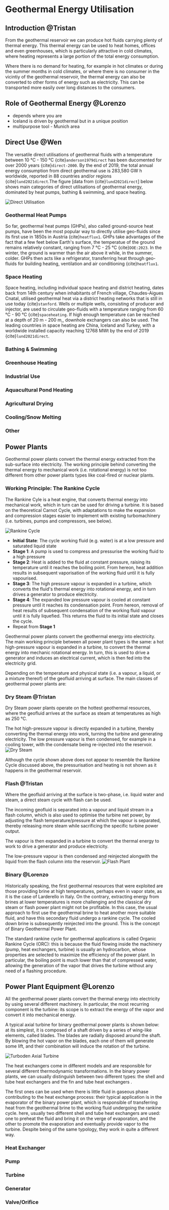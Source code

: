 # Geothermal Energy Utilisation

## Introduction @Tristan
From the geothermal reservoir we can produce hot fluids carrying plenty of thermal energy. This thermal energy can be
used to heat homes, offices and even greenhouses, which is particularly attractive in cold climates, where heating 
represents a large portion of the total energy consumption.

Where there is no demand for heating, for example in hot climates or during the summer months in cold climates, or
where there is no consumer in the vicintiy of the geothermal reservoir, the thermal energy can also be converted to
other forms of energy such as electricity. This can be transported more easily over long distances to the consumers.

## Role of Geothermal Energy @Lorenzo

* depends where you are
* Iceland is driven by geothermal but in a unique position
* multipurpose tool - Munich area 

## Direct Use @Wen
The versatile direct utilisations of geothermal fluids with a temperature between 10 &deg;C - 150 &deg;C {cite}`anderson1979direct` has been ducomented for over 2000 years {cite}`direct-2000`. By the end of 2019, the total annual energy consumption from direct geothermal use is 283,580 GW h worldwide, reported in 88 countries and/or regions {cite}`lund2021direct`.The figure [data from {cite}`lund2021direct`] below shows main categories of direct utilisations of geothermal energy, dominated by heat pumps, bathing & swimming, and space heating. 

![Direct Utilisation](../GeothermalEnergy/Utilisation_pictures/Direct_utilisation.png)

### Geothermal Heat Pumps

So far, geothermal heat pumps (GHPs), also called ground-source heat pumps, have been the most popular way to directly utilise geo-fluids since its first use in 1850s in Austria {cite}`heatflux1`.  GHPs take advantages of the fact that a few feet below Earth's surface, the temperatue of the ground remains relatively constant, ranging from 7 &deg;C - 25 &deg;C {cite}`DOE:2023`. In the winter, the ground is warmer than the air above it while, in the summer, colder. GHPs then acts like a refrigerator, transferring heat through geo-fluids for building heating, ventilation and air conditioning {cite}`heatflux1`.

### Space Heating
Space heating, including individual space heating and district heating, dates back from 14th century when inhabitants of French village, Chaudes-Aigues Cnatal, utilised geothermal heat via a district heating networks that is still in use today {cite}`stanford`. Wells or multiple wells, consisting of producer and injector, are used to circulate geo-fluids with a temperature ranging from 60 &deg;C - 90 &deg;C {cite}`spaceheating`. If high enough temperature can be reached at a depth of 20 m - 200 m,, downhole exchangers can also be used. The leading countries in space heating are China, Iceland and Turkey, with a worldwide installed capacity reaching 12768 MWt by the end of 2019 {cite}`lund2021direct`.

### Bathing & Swimming

### Greenhouse Heating

### Industrial Use

### Aquacultural Pond Heating

### Agricultural Drying

### Cooling/Snow Melting

### Other


[//]: # (## Energy Conversion @Tristan)

[//]: # (Converting from one form of energy to another is always associated with losses. The most familiar type of such losses )

[//]: # (in our everyday life are frictional losses. For example an electric car converts electric potential energy into kinetic )

[//]: # (energy, but the friction between the wheels and the road surface eventually brings the vehicle to a stand still once )

[//]: # (the car's battery is empty. These kind of frictional losses are broadly described as mechanical losses.)

[//]: # ()
[//]: # (Besides the aforementioned mechanical losses, conversion of thermal energy into more useful forms of energy like )

[//]: # (mechanical energy &#40;in turn this can easily be converted into rotational and then electrical potential energy via use of)

[//]: # (a turbine and generator&#41;. This is because the conversion is an irreversible process.)

[//]: # ()
[//]: # (A process is reversible if it takes but a small nudge to reverse the process, however when it take a significant effort )

[//]: # (to reverse a process it is considered irreversible. Cooking is a great example of irreversible processes; it is simple )

[//]: # (enough to fry some fish, but is it significantly more difficult to unfry the fish and return it to its original state.)

[//]: # ()
[//]: # (There are a number of processes for converting thermal energy to mechanical energy, these are often referred to as heat)

[//]: # (engines or power cycles.)

[//]: # ()
[//]: # (### Carnot Cycle)

[//]: # ()
[//]: # (Definitions:)

[//]: # (A thermal reservoir is a body at a constant temperature. No adding of thermal energy will change its temperature. For )

[//]: # (example, adding a pot of boiling water to a lake will not measurably change the lake's average temperature.)

[//]: # ()
[//]: # (The Carnot Cycle converts the heat flow between two differently tempered thermal reservoirs into work &#40;mechanical energy&#41;.)

[//]: # (The Carnot Cycle is the simplest, most efficient, but merely theoretical heat engine.)

[//]: # ()
[//]: # (0. **The initial state**)

[//]: # (    )
[//]: # (    Piston chamber is placed between two thermal reservoirs, one hot and one cold, the walls of the piston chamber currently do not permit transfer of mass or heat but can one at a time opened to heat transfer to/from one of the reservoirs. Piston chamber is filled with a fluid, which is of the same temperature as the hot reservoir, T<sub>Hot</sub>. The pressure-volume and temperature-entropy diagrams show the initial state of the fluid.)

[//]: # (    ![Stage 0]&#40;Utilisation_pictures/Stage0.svg&#41;)

[//]: # (1. **Isothermal Heat Addition** )

[//]: # ()
[//]: # (    The piston chamber wall in contact with the hot reservoir is opened to allow heat transfer between the hot reservoir and the piston chamber. The piston is then slowly raised, increasing the volume of chamber. Meanwhile, the temperature of the cell remains at T<sub>Hot</sub> as heat moves from the hot reservoir into the cell. The arrows in the pressure-volume and temperature-entropy diagrams illustrate the "journey" of the fluid from the initial to the current state. )

[//]: # (    ![Stage 1]&#40;Utilisation_pictures/Stage1.svg&#41;)

[//]: # (    The heat added to the fluid is given by:)

[//]: # ()
[//]: # (    $$ Q_{in} = T_{Hot} * &#40;S_2 - S_1&#41; $$)

[//]: # (2. **Isentropic Expansion**)

[//]: # ()
[//]: # (    The piston chamber is once again isolated from the two reservoirs. The piston is then moved upwards, increasing the volume of the chamber until the fluid cools to the temperature of the cold reservoir, T<sub>Cold</sub>.)

[//]: # (    ![Stage 2]&#40;Utilisation_pictures/Stage2.svg&#41;)

[//]: # (3. **Isothermal Heat Removal**)

[//]: # (    )
[//]: # (    The previous processes are now reversed. The piston chamber wall in contact with the cold reservoir is opened to allow heat transfer between the cold and piston chamber. The piston is then slowly pushed down, reducing the volume of the chamber. The temperature in the cell remains at T<sub>Cold</sub>, as the heat moves from the chamber into the cold reservoir.)

[//]: # (    ![Stage 3]&#40;Utilisation_pictures/Stage3.svg&#41;)

[//]: # (    The heat removed from the fluid is given by:)

[//]: # ()
[//]: # (    $$Q_{out} = T_{Cold} * &#40;S_2 - S_1&#41;$$)

[//]: # (4. **Isoentropic Compression**)

[//]: # (    )
[//]: # (    The piston chamber is once again isolated from the two reservoirs. The piston is then moved downwards, reducing the volume of the chamber until the fluid heats up to the temperature of the hot reservoir, T<sub>Hot</sub>. This returns the Carnot engine and the fluid in the piston chamber to their initial state.)

[//]: # (    ![Stage 4]&#40;Utilisation_pictures/Stage4.svg&#41;)

[//]: # (5. Repeat from 1.)

[//]: # (    ![GIF]&#40;Utilisation_pictures/CarnotAnimation.gif&#41;)

[//]: # ()
[//]: # (As the above is a cyclic process, the fluid returns to its initial state and no energy can have accumulated within the system. Therefore, the difference in heat added and removed has been converted into work, i.e. expanding or compressing the fluid in the piston chamber.)

[//]: # ()
[//]: # ($$W_{Net} = Q_{in} - Q_{out}$$)

[//]: # ()
[//]: # (The conversion efficiency is thus)

[//]: # ()
[//]: # ($$\eta = \frac{W_{net}}{Q_{in}} = \frac{&#40;Q_{in} - Q_{out}&#41;}{Q_{in}} = 1 - \frac{T_{Cold}}{T_{Hot}}$$)

[//]: # ()
[//]: # (Unfortunately, it is difficult to translate such a cyclic process into the real world. A pure, single component)

[//]: # (fluid like water could be used to realise Stage 1 and Stage 3 &#40;i.e. isothermal heat addition and isothermal heat )

[//]: # (removal&#41;, since pure fluids undergo constant temperature phase changes. For example, adding heat to a saturated liquid )

[//]: # (will cause it to vapourise, but its temperature remains constant. Similarly, removing heat from a vapour will cause it )

[//]: # (to condense at a constant temperature)

[//]: # ()
[//]: # (However, Stage 2 and Stage 4,are more difficult to realise. This is because, while specific equipment exists for )

[//]: # (compressing a liquid &#40;i.e. a pump&#41; or a vapour &#40;i.e. a compressor&#41;, these struggle with two-phase fluids &#40;i.e. liquid )

[//]: # (and vapour&#41;. For example, excessive vapour in a pump can lead to cavitation, which damages the pump impeller; likewise )

[//]: # (excessive in a compressor can damage the blades. )

[//]: # (![Real Carnot Cycle]&#40;Utilisation_pictures/RealCarnotCycle.svg&#41;)

[//]: # (### Rankine Cylce)

[//]: # (The Rankine Cycle is an adaptation of Carnot Cycle aimed at overcoming some of the aforementioned difficulties with)

[//]: # (compressing/expanding fluids with existing equipment technologies. The Rankine Cycle is as follows:)

[//]: # ()
[//]: # (0. **Initial State**)

[//]: # ()
[//]: # (    The cycle working fluid, e.g. water, is at a low pressure and saturated liquid state)

[//]: # (1. **Stage 1**)

[//]: # ()
[//]: # (    A pump is used to compress and pressurise the working fluid to a high pressure)

[//]: # (2. **Stage 2**)

[//]: # ()
[//]: # (    Heat is added to the fluid, raising its temperature until it reaches the boiling point. From hereon, heat addition results in subsequent vaporisation of the working fluid until it is fully vapourised.)

[//]: # (3. **Stage 3**)

[//]: # ()
[//]: # (    The high pressure vapour is expanded in a turbine, which converts the fluids thermal energy into rotational energy, and in turn drives a generator to produce electricity.)

[//]: # (4. **Stage 4**)

[//]: # ()
[//]: # (    The expanded low pressure vapour is cooled until it reaches its condensation point. From hereon, removal of heat results of subsequent condensation of the working fluid vapour until it is wholly liquefied. This returns the fluid to its initial state can closes the cycle.)

[//]: # (    ![Rankine Cycle]&#40;Utilisation_pictures/RankineCycle.svg&#41;)

## Power Plants
Geothermal power plants convert the thermal energy extracted from the sub-surface into electricity. The working 
principle behind converting the thermal energy to mechanical work (i.e. rotational energy) is not too different from 
other power plants types like coal-fired or nuclear plants.

### Working Principle: The Rankine Cycle
The Rankine Cyle is a heat engine, that converts thermal energy into mechanical work, which in turn can be used for 
driving a turbine. It is based on the theoretical Carnot Cycle, with adaptations to make the expansion and compression 
stages easier to implement with existing turbomachinery (i.e. turbines, pumps and compressors, see below).


![Rankine Cycle](Utilisation_pictures/RankineCycle.svg)

* **Initial State**: The cycle working fluid (e.g. water) is at a low pressure and saturated liquid state
*  **Stage 1**: A pump is used to compress and pressurise the working fluid to a high pressure
* **Stage 2**: Heat is added to the fluid at constant pressure, raising its temperature until it reaches the boiling point. From hereon, heat addition results in subsequent vaporisation of the working fluid until it is fully vapourised.
* **Stage 3**: The high pressure vapour is expanded in a turbine, which converts the fluid's thermal energy into rotational energy, and in turn drives a generator to produce electricity.
* **Stage 4**: The expanded low pressure vapour is cooled at constant pressure until it reaches its condensation point. From hereon, removal of heat results of subsequent condensation of the working fluid vapour until it is fully liquefied. This returns the fluid to its initial state and closes the cycle. 
* Repeat from **Stage 1**






Geothermal power plants convert the geothermal energy into electricity. The main working principle between all power 
plant types is the same: a hot high-pressure vapour is expanded in a turbine, to convert the thermal energy into 
mechanic rotational energy. In turn, this is used to drive a generator and induces an electrical current, which is 
then fed into the electricity grid.

Depending on the temperature and physical state (i.e. a vapour, a liquid, or a mixture thereof) of the geofluid arriving
at surface. The main classes of geothermal power plants are:

### Dry Steam @Tristan
Dry Steam power plants operate on the hottest geothermal resources, where the geofluid arrives at the surface as steam
at temperatures as high as 250 &deg;C. 

The hot high-pressure vapour is directly expanded in a turbine, thereby converting the thermal energy into work, turning
the turbine and generating electricity. The low pressure vapour is then condensed, for example in a cooling tower, with
the condensate being re-injected into the reservoir.
![Dry Steam](Utilisation_pictures/DrySteam.svg)

Although the cycle shown above does not appear to resemble the Rankine Cycle discussed above, the pressurisation and
heating is not shown as it happens in the geothermal reservoir.

### Flash @Tristan
Where the geofluid arriving at the surface is two-phase, i.e. liquid water and steam, a direct steam cycle with flash 
can be used.

The incoming geofluid is separated into a vapour and liquid stream in a flash column, which is also used to optimise the
turbine net power, by adjusting the flash temperature/pressure at which the vapour is separated, thereby releasing more
steam while sacrificing the specific turbine power output.

The vapour is then expanded in a turbine to convert the thermal energy to work to drive a generator and produce 
electricity.

The low-pressure vapour is then condensed and reinjected alongwith the liquid from the flash column into the reservoir.
![Flash Plant](Utilisation_pictures/FlashPlant.svg)

### Binary @Lorenzo

Historically speaking, the first geothermal resources that were exploited are those providing brine at high temperatures, perhaps even in vapor state, as it is the case of Larderello in Italy. On the contrary, extracting energy from brines at lower temperatures is more challenging and the classical dry steam or flash power plant might not be profitable. In this case, the usual approach to first use the geothermal brine to heat another more suitable fluid, and have this secondary fluid undergo a rankine cycle. The cooled down brine is subsequently reinjected into the ground. This is the concept of Binary Geothermal Power Plant. 

The standard rankine cycle for geothermal applications is called Organic Rankine Cycle (ORC): this is because the fluid flowing inside the machinery (pump, heat exchangers, turbine) is usually an hydrocarbon, whose properties are selected to maximize the efficiency of the power plant. In particular, the boiling point is much lower than that of compressed water, allowing the generation of the vapor that drives the turbine without any need of a flashing procedure. 


## Power Plant Equipment @Lorenzo
All the geothermal power plants convert the thermal energy into electricity by using several different machinery. In particular, the most recurring component is the turbine: its scope is to extract the energy of the vapor and convert it into mechanical energy.

A typical axial turbine for binary geothermal power plants is shown below: at its simplest, it is composed of a shaft driven by a series of wing-like elements, called blades. The blades are radially disposed around the shaft. By blowing the hot vapor on the blades, each one of them will generate some lift, and their combination will induce the rotation of the turbine.

![Turboden Axial Turbine](../GeothermalEnergy/Utilisation_pictures/axialturbine.png)

The heat exchangers come in different models and are responsible for several different thermodynamic transformations. In the binary power plants, we can usually distinguish between two different types: the shell and tube heat exchangers and the fin and tube heat exchangers .

The first ones can be used when there is little fluid in gaseous phase contributing to the heat exchange process: their typical application is in the evaporator of the binary power plant, which is responsible of transferring heat from the geothermal brine to the working fluid undergoing the rankine cycle. here, usually two different shell and tube heat exchangers are used: one to preheat the fluid and bring it on the verge of evaporation, and the other to promote the evaporation and eventually provide vapor to the turbine. Despite being of the same typology, they work in quite a different way.

### Heat Exchanger

### Pump

### Turbine

### Generator

### Valve/Orifice
